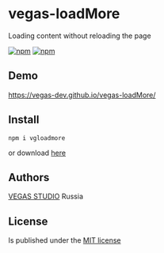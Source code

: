 # vegas-loadMore
Loading content without reloading the page

[![npm](https://img.shields.io/npm/v/vgloadmore.svg?style=flat-square&maxAge=600)](https://www.npmjs.com/package/vgloadmore) [![npm](https://img.shields.io/npm/l/vgloadmore.svg?style=flat-square)]()

## Demo
https://vegas-dev.github.io/vegas-loadMore/

## Install
```
npm i vgloadmore
```

or download [here](https://github.com/vegas-dev/vegas-loadMore/archive/master.zip)

## Authors

[VEGAS STUDIO](https://vegas-dev.com)  Russia

## License
Is published under the [MIT license](http://www.opensource.org/licenses/mit-license)
